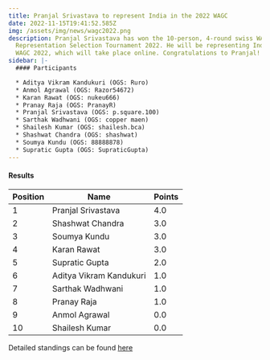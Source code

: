 ```yaml
---
title: Pranjal Srivastava to represent India in the 2022 WAGC
date: 2022-11-15T19:41:52.585Z
img: /assets/img/news/wagc2022.png
description: Pranjal Srivastava has won the 10-person, 4-round swiss WAGC Indian
  Representation Selection Tournament 2022. He will be representing India in the
  WAGC 2022, which will take place online. Congratulations to Pranjal!
sidebar: |-
  #### Participants

  * Aditya Vikram Kandukuri (OGS: Ruro)
  * Anmol Agrawal (OGS: Razor54672)
  * Karan Rawat (OGS: nukeu666)
  * Pranay Raja (OGS: PranayR)
  * Pranjal Srivastava (OGS: p.square.100)
  * Sarthak Wadhwani (OGS: copper maen)
  * Shailesh Kumar (OGS: shailesh.bca)
  * Shashwat Chandra (OGS: shashwat)
  * Soumya Kundu (OGS: 88888878)
  * Supratic Gupta (OGS: SupraticGupta)
---
```

#### Results

| Position | Name                    | Points |
| -------- | ----------------------- | ------ |
| 1        | Pranjal Srivastava      | 4.0    |
| 2        | Shashwat Chandra        | 3.0    |
| 3        | Soumya Kundu            | 3.0    |
| 4        | Karan Rawat             | 3.0    |
| 5        | Supratic Gupta          | 2.0    |
| 6        | Aditya Vikram Kandukuri | 1.0    |
| 7        | Sarthak Wadhwani        | 1.0    |
| 8        | Pranay Raja             | 1.0    |
| 9        | Anmol Agrawal           | 0.0    |
| 10       | Shailesh Kumar          | 0.0    |

Detailed standings can be found [here](https://swissonlinetournament.com/Tournament/Rating/bf9b1c6822a74c1d819e661f67be3fe2)